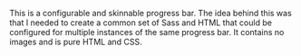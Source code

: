 This is a configurable and skinnable progress bar. The idea behind this was that I needed to create a common set of Sass and HTML that could be configured for multiple instances of the same progress bar. It contains no images and is pure HTML and CSS.
